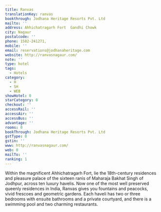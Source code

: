 ```yaml
---
title: Ranvas
translationKey: ranvas
bookthrough: Jodhana Heritage Resorts Pvt. Ltd
mailto: ''
address: Ahhichatragarh Fort  Gandhi Chowk
city: Nagaur
postalcode: ''
phone: 1582-241271,
mobile: ''
email: reservations@jodhanaheritage.com
website: http://ranvasnagaur.com/
note: ''
type: hotel
tags:
  - Hotels
category:
  - H
  - SH
  - WEB
showHotel: 0
starCategory: 0
checkout: ''
accessRail: ''
accessAir: ''
accessBus: ''
advantage: ''
rooms: 0
bookThrough: Jodhana Heritage Resorts Pvt. Ltd
gstType: 0
gstin: ''
www: http://ranvasnagaur.com/
web: 0
mailTo: ''
ranking: 1
---
```



















Within the magnificent Ahhichatragarh Fort, lie the 18th-century residences and pleasure palace of the sixteen ranis of Maharaja Bakhat Singh of Jodhpur, across ten luxury havelis. Now one of the most well preserved queenly residences in India, Ranvas gives you fountains and peacocks, vivid frescoes and geometric gardens. Each haveli has two or three bedrooms with ensuite bathrooms and a private courtyard, and there is a swimming pool and two charming restaurants.